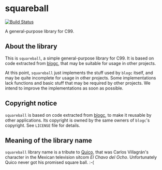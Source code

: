 # squareball

[![Build Status](https://travis-ci.org/rafaelmartins/squareball.svg?branch=master)](https://travis-ci.org/rafaelmartins/squareball)

A general-purpose library for C99.


## About the library

This is `squareball`, a simple general-purpose library for C99. It is based on code extracted from [blogc](https://blogc.rgm.io/), that may be suitable for usage in other projects.

At this point, `squareball` just implements the stuff used by `blogc` itself, and may be quite incomplete for usage in other projects. Some implementations lack functions and basic stuff that may be required by other projects. We intend to improve the implementations as soon as possible.


## Copyright notice

`squareball` is based on code extracted from [blogc](https://github.com/blogc/blogc), to make it reusable by other applications. Its copyright is owned by the same owners of `blogc`'s copyright. See `LICENSE` file for details.


## Meaning of the library name

`squareball` library name is a tribute to [Quico](http://hero.wikia.com/wiki/Quico), that was Carlos Villagrán's character in the Mexican television sitcom *El Chavo del Ocho*. Unfortunately Quico never got his promised square ball. :-(
